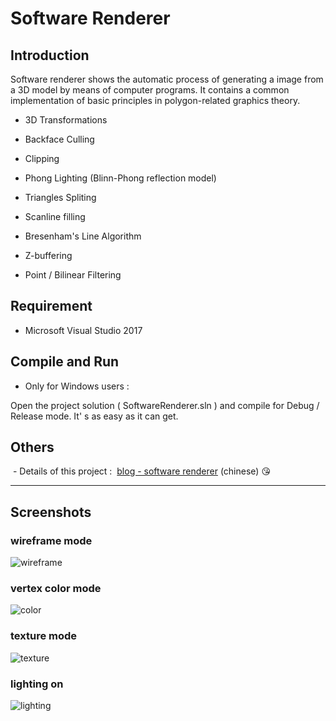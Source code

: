 # Software Renderer

## Introduction

Software renderer shows the automatic process of generating a image from a 3D model by means of computer programs. It contains a common implementation of basic principles in polygon-related graphics theory. 

- 3D Transformations

- Backface Culling

- Clipping

- Phong Lighting (Blinn-Phong reflection model)

- Triangles Spliting

- Scanline filling

- Bresenham's Line Algorithm

- Z-buffering

- Point / Bilinear Filtering

## Requirement

  - Microsoft Visual Studio 2017 

## Compile and Run

  - Only for Windows users :

  Open the project solution ( SoftwareRenderer.sln ) and compile for Debug / Release mode. It' s as easy as it can get.
  
## Others

  - Details of this project :  [blog - software renderer](https://passerbytan.github.io/blog/software-renderer/) (chinese) 
:kissing_heart:

- - -

## Screenshots

### wireframe mode

  ![wireframe](https://raw.githubusercontent.com/PasserbyTan/PasserbyTan.github.io/master/assets/images/posts/wireframe.png)

### vertex color mode

  ![color](https://raw.githubusercontent.com/PasserbyTan/PasserbyTan.github.io/master/assets/images/posts/color.png)

### texture mode

  ![texture](https://raw.githubusercontent.com/PasserbyTan/PasserbyTan.github.io/master/assets/images/posts/texture.png)

### lighting on

  ![lighting](https://raw.githubusercontent.com/PasserbyTan/PasserbyTan.github.io/master/assets/images/posts/lighting.png)
  ​


